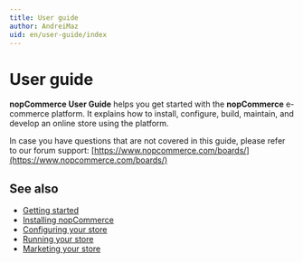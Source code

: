 ```yaml
---
title: User guide
author: AndreiMaz
uid: en/user-guide/index
---
```

# User guide

**nopCommerce User Guide** helps you get started with the **nopCommerce** e-commerce platform. It explains how to install, configure, build, maintain, and develop an online store using the platform.

In case you have questions that are not covered in this guide, please refer to our forum support: [https://www.nopcommerce.com/boards/](https://www.nopcommerce.com/boards/)

## See also

* [Getting started](xref:en/user-guide/getting-started)
* [Installing nopCommerce](xref:en/user-guide/installing/index)
* [Configuring your store](xref:en/user-guide/configuring/index)
* [Running your store](xref:en/user-guide/running/index)
* [Marketing your store](xref:en/user-guide/marketing/index)
